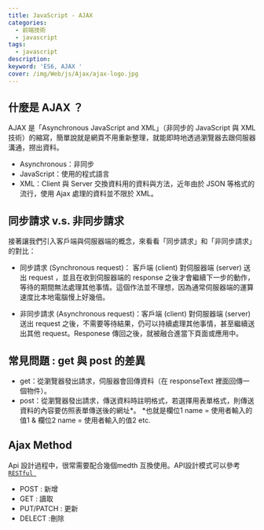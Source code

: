 ```yaml
---
title: JavaScript - AJAX 
categories: 
  - 前端技術
  - javascript
tags: 
  - javascript
description:
keyword: 'ES6, AJAX '
cover: /img/Web/js/Ajax/ajax-logo.jpg
---
```

## 什麼是 AJAX ？
AJAX 是「Asynchronous JavaScript and XML」（非同步的 JavaScript 與 XML 技術）的縮寫，簡單說就是網頁不用重新整理，就能即時地透過瀏覽器去跟伺服器溝通，撈出資料。
- Asynchronous：非同步
- JavaScript：使用的程式語言
- XML：Client 與 Server 交換資料用的資料與方法，近年由於 JSON 等格式的流行，使用 Ajax 處理的資料並不限於 XML。
  
## 同步請求 v.s. 非同步請求
接著讓我們引入客戶端與伺服器端的概念，來看看「同步請求」和「非同步請求」的對比：

- 同步請求 (Synchronous request)： 客戶端 (client) 對伺服器端 (server) 送出 request ，並且在收到伺服器端的 response 之後才會繼續下一步的動作，等待的期間無法處理其他事情。這個作法並不理想，因為通常伺服器端的運算速度比本地電腦慢上好幾倍。

- 非同步請求 (Asynchronous request)：客戶端 (client) 對伺服器端 (server) 送出 request 之後，不需要等待結果，仍可以持續處理其他事情，甚至繼續送出其他 request。Responese 傳回之後，就被融合進當下頁面或應用中。

## 常見問題 : get 與 post 的差異
- get：從瀏覽器發出請求，伺服器會回傳資料（在 responseText 裡面回傳一個物件）。
- post：從瀏覽器發出請求，傳送資料時註明格式，若選擇用表單格式，則傳送資料的內容要仿照表單傳送後的網址*。
*也就是欄位1 name = 使用者輸入的值1 & 欄位2 name = 使用者輸入的值2 etc.

## Ajax Method
Api 設計過程中，很常需要配合幾個medth 互換使用。API設計模式可以參考 [```RESTful ```](https://hackmd.io/@mopcon/2020/%2F%40mopcon%2FB17d5KSww)

- POST : 新增
- GET : 讀取
- PUT/PATCH : 更新
- DELECT :刪除

